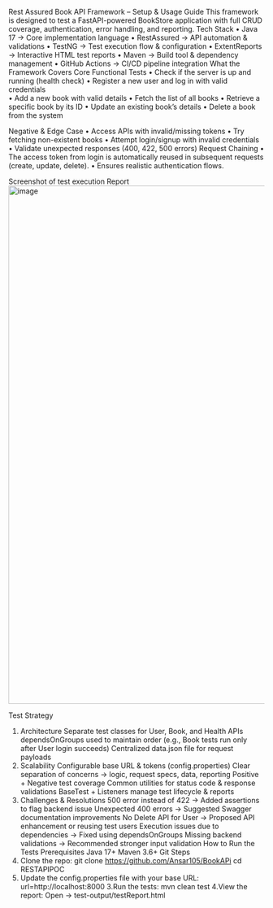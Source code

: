 Rest Assured Book API Framework – Setup & Usage Guide
This framework is designed to test a FastAPI-powered BookStore application with full CRUD coverage, authentication, error handling, and reporting.
Tech Stack
•	Java 17 → Core implementation language
•	RestAssured → API automation & validations
•	TestNG → Test execution flow & configuration
•	ExtentReports → Interactive HTML test reports
•	Maven → Build tool & dependency management
•	GitHub Actions → CI/CD pipeline integration
What the Framework Covers
Core Functional Tests
•	Check if the server is up and running (health check)
•	Register a new user and log in with valid credentials\
•	Add a new book with valid details
•	Fetch the list of all books
•	Retrieve a specific book by its ID
•	Update an existing book’s details
•	Delete a book from the system

Negative & Edge Case
•	Access APIs with invalid/missing tokens
•	Try fetching non-existent books
•	Attempt login/signup with invalid credentials
•	Validate unexpected responses (400, 422, 500 errors)
Request Chaining
•	The access token from login is automatically reused in subsequent requests (create, update, delete).
•	Ensures realistic authentication flows.

Screenshot of test execution Report
<img width="1920" height="1020" alt="image" src="https://github.com/user-attachments/assets/f283a3ac-ad73-4ad3-88a0-1f7e56b138db" />

Test Strategy

1.	Architecture
Separate test classes for User, Book, and Health APIs
dependsOnGroups used to maintain order (e.g., Book tests run only after User login succeeds)
Centralized data.json file for request payloads
2.	Scalability
Configurable base URL & tokens (config.properties)
Clear separation of concerns → logic, request specs, data, reporting
Positive + Negative test coverage
Common utilities for status code & response validations
BaseTest + Listeners manage test lifecycle & reports
3.	Challenges & Resolutions
500 error instead of 422 → Added assertions to flag backend issue
Unexpected 400 errors → Suggested Swagger documentation improvements
No Delete API for User → Proposed API enhancement or reusing test users
Execution issues due to dependencies → Fixed using dependsOnGroups
Missing backend validations → Recommended stronger input validation
How to Run the Tests
Prerequisites
Java 17+
Maven 3.6+
Git
Steps
1. Clone the repo:
          git clone https://github.com/Ansar105/BookAPi
cd RESTAPIPOC
2. Update the config.properties file with your base URL:
          url=http://localhost:8000
3.Run the tests:
          mvn clean test
4.View the report:
          Open → test-output/testReport.html
